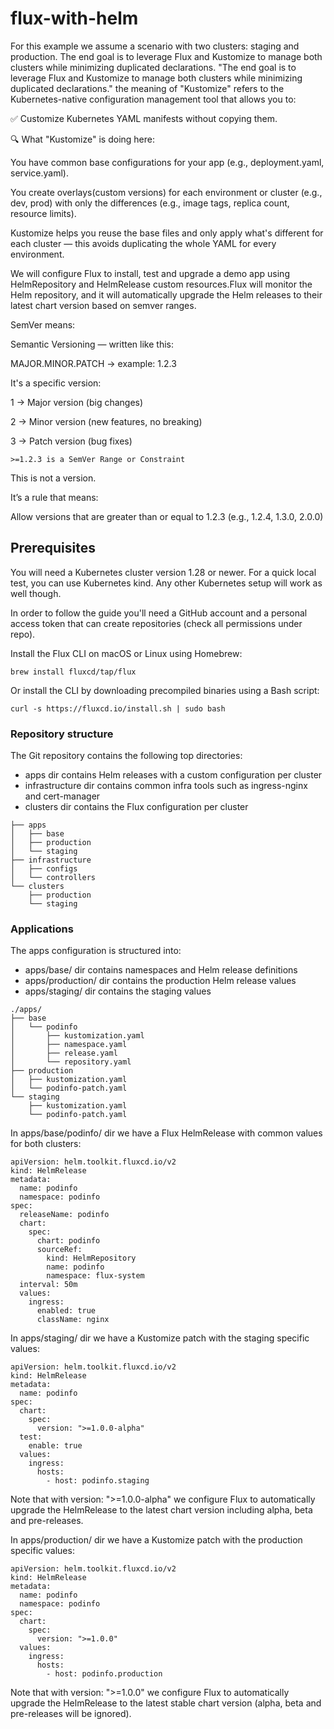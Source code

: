 # flux-with-helm

For this example we assume a scenario with two clusters: staging and production. The end goal is to leverage Flux and Kustomize to manage both clusters while minimizing duplicated declarations.
"The end goal is to leverage Flux and Kustomize to manage both clusters while minimizing duplicated declarations."
the meaning of "Kustomize" refers to the Kubernetes-native configuration management tool that allows you to:

✅ Customize Kubernetes YAML manifests without copying them.

🔍 What "Kustomize" is doing here:

You have common base configurations for your app (e.g., deployment.yaml, service.yaml).

You create overlays(custom versions) for each environment or cluster (e.g., dev, prod) with only the differences (e.g., image tags, replica count, resource limits).

Kustomize helps you reuse the base files and only apply what's different for each cluster — this avoids duplicating the whole YAML for every environment.

We will configure Flux to install, test and upgrade a demo app using HelmRepository and HelmRelease custom resources.Flux will monitor the Helm repository, and it will automatically upgrade the Helm releases to their latest chart version based on semver ranges.

SemVer means:

Semantic Versioning — written like this:

MAJOR.MINOR.PATCH → example: 1.2.3

It's a specific version:

1 → Major version (big changes)

2 → Minor version (new features, no breaking)

3 → Patch version (bug fixes)

``` >=1.2.3 is a SemVer Range or Constraint ```

This is not a version.

It’s a rule that means:

Allow versions that are greater than or equal to 1.2.3
(e.g., 1.2.4, 1.3.0, 2.0.0)

## Prerequisites

You will need a Kubernetes cluster version 1.28 or newer. For a quick local test, you can use Kubernetes kind. Any other Kubernetes setup will work as well though.

In order to follow the guide you'll need a GitHub account and a personal access token that can create repositories (check all permissions under repo).

Install the Flux CLI on macOS or Linux using Homebrew:

```brew install fluxcd/tap/flux```

Or install the CLI by downloading precompiled binaries using a Bash script:

```curl -s https://fluxcd.io/install.sh | sudo bash```

 ### Repository structure
The Git repository contains the following top directories:

- apps dir contains Helm releases with a custom configuration per cluster
- infrastructure dir contains common infra tools such as ingress-nginx and cert-manager
- clusters dir contains the Flux configuration per cluster
```
├── apps
│   ├── base
│   ├── production 
│   └── staging
├── infrastructure
│   ├── configs
│   └── controllers
└── clusters
    ├── production
    └── staging
```

### Applications
The apps configuration is structured into:

- apps/base/ dir contains namespaces and Helm release definitions
- apps/production/ dir contains the production Helm release values
- apps/staging/ dir contains the staging values
```
./apps/
├── base
│   └── podinfo
│       ├── kustomization.yaml
│       ├── namespace.yaml
│       ├── release.yaml
│       └── repository.yaml
├── production
│   ├── kustomization.yaml
│   └── podinfo-patch.yaml
└── staging
    ├── kustomization.yaml
    └── podinfo-patch.yaml
```

In apps/base/podinfo/ dir we have a Flux HelmRelease with common values for both clusters:

```
apiVersion: helm.toolkit.fluxcd.io/v2
kind: HelmRelease
metadata:
  name: podinfo
  namespace: podinfo
spec:
  releaseName: podinfo
  chart:
    spec:
      chart: podinfo
      sourceRef:
        kind: HelmRepository
        name: podinfo
        namespace: flux-system
  interval: 50m
  values:
    ingress:
      enabled: true
      className: nginx
```

In apps/staging/ dir we have a Kustomize patch with the staging specific values:
```
apiVersion: helm.toolkit.fluxcd.io/v2
kind: HelmRelease
metadata:
  name: podinfo
spec:
  chart:
    spec:
      version: ">=1.0.0-alpha"
  test:
    enable: true
  values:
    ingress:
      hosts:
        - host: podinfo.staging
```

Note that with  version: ">=1.0.0-alpha" we configure Flux to automatically upgrade the HelmRelease to the latest chart version including alpha, beta and pre-releases.

In apps/production/ dir we have a Kustomize patch with the production specific values:
```
apiVersion: helm.toolkit.fluxcd.io/v2
kind: HelmRelease
metadata:
  name: podinfo
  namespace: podinfo
spec:
  chart:
    spec:
      version: ">=1.0.0"
  values:
    ingress:
      hosts:
        - host: podinfo.production
```
Note that with  version: ">=1.0.0" we configure Flux to automatically upgrade the HelmRelease to the latest stable chart version (alpha, beta and pre-releases will be ignored).





 
